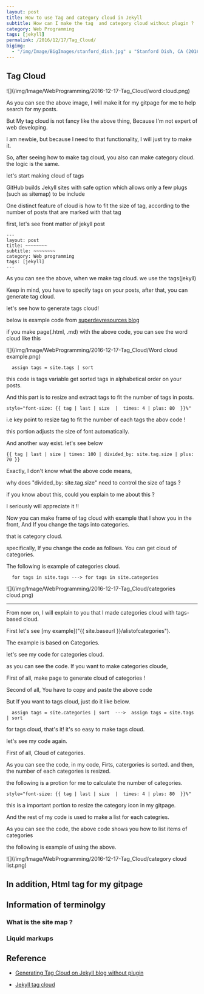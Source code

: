 ```yaml
---
layout: post
title: How to use Tag and category cloud in Jekyll
subtitle: How can I make the tag  and category cloud without plugin ?
category: Web Programming
tags: [jekyll]
permalink: /2016/12/17/Tag_Cloud/
bigimg: 
  - "/img/Image/BigImages/stanford_dish.jpg" : "Stanford Dish, CA (2016)"
---
```

 
## Tag Cloud
 
   ![](/img/Image/WebProgramming/2016-12-17-Tag_Cloud/word cloud.png)
   
   As you can see the above image, I will make it for my gitpage for me to help search for my posts.
   
   But My tag cloud is not fancy like the above thing, Because I'm not expert of web developing. 
   
   I am newbie, but because I need to that functionality, I will just try to make it. 
   
   So, after seeing how to make tag cloud, you also can make category cloud. the logic is the same. 
 
   let's start making cloud of tags
 
   GitHub builds Jekyll sites with safe option which allows only a few plugs (such as sitemap) to be include 
   
   One distinct feature of cloud is how to fit the size of tag, according to the number of posts that are marked with that tag
   
   first, let's see front matter of jekyll post 
   
 ``` 
 ---
 layout: post
 title: ~~~~~~~~
 subtitle: ~~~~~~~~
 category: Web programming
 tags: [jekyll]
 ---
 ```

   As you can see the above, when we make tag cloud. we use the tags(jekyll) 
   
   Keep in mind, you have to specify tags on your posts, after that, you can generate tag cloud. 
   
   let's see how to generate tags cloud! 
   
   below is example code from [superdevresources blog](https://superdevresources.com/tag-cloud-jekyll/) 
   
   <script src="https://gist.github.com/hyunyoung2/68791d45c085ee36f86ca8ae50ab79ae.js"></script>

   if you make page(.html, .md) with the above code, you can see the word cloud like this 
   
   ![](/img/Image/WebProgramming/2016-12-17-Tag_Cloud/Word cloud example.png)
   
```
  assign tags = site.tags | sort 
```

   this code is tags variable get sorted tags in alphabetical order on your posts. 
   
  <script src="https://gist.github.com/hyunyoung2/a192fe4432ee54346a6611f33bfe4d07.js"></script> 

   And this part is to resize and extract tags to fit the number of tags in posts.
   
```
style="font-size: {{ tag | last | size  |  times: 4 | plus: 80  }}%"
```
  
   i.e key point to resize tag to fit the number of each tags the abov code ! 
   
   this portion adjusts the size of font automatically.
   
   And another way exist. let's see below
   
```
{{ tag | last | size | times: 100 | divided_by: site.tag.size | plus: 70 }}
```

  Exactly, I don't know what the above code means, 
  
  why does "divided_by: site.tag.size" need to control the size of tags ? 
  
  if you know about this, could you explain to me about this ?
  
  I seriously will appreciate it !!
  
  Now you can make frame of tag cloud with example that I show you in the front, And If you change the tags into categories. 
  
  that is category cloud.
 
  specifically, If you change the code as follows. You can get cloud of categories. 
 
  <script src="https://gist.github.com/hyunyoung2/f6655ca85e8af71bc2ec3ed14308522a.js"></script>

  The following is example of categories cloud.
 
```  
  for tags in site.tags ---> for tags in site.categories
```  
  
  ![](/img/Image/WebProgramming/2016-12-17-Tag_Cloud/categories cloud.png) 
  
---

  From now on, I will explain to you that I made categories cloud with tags-based cloud. 
  
  First let's see [my example]("{{ site.baseurl }}/alistofcategories").
  
  The example is based on Categories.
  
  let's see my code for categories cloud. 
  
  <script src="https://gist.github.com/hyunyoung2/5a205be4f7456ad75597e6bc8ffbd279.js"></script>
 
  as you can see the code. If you want to make categories cloude, 
 
  First of all, make page to generate cloud of categories !
  
  Second of all, You have to copy and paste the above code 
 
  But If you want to tags cloud, just do it like below. 
 
```
  assign tags = site.categories | sort  --->  assign tags = site.tags | sort 
```

  for tags cloud, that's it! it's so easy to make tags cloud.
  
  let's see my code again.
  
  First of all, Cloud of categories. 
  
  <script src="https://gist.github.com/hyunyoung2/4862d8e47f823c57efe960772ab5131a.js"></script>

   As you can see the code, in my code, Firts, catergories is sorted. and then, the number of each categories is resized. 
   
   the following is a protion for me to calculate the number of categories.
   
```
style="font-size: {{ tag | last | size  |  times: 4 | plus: 80  }}%"
```
  this is a important portion to resize the category icon in my gitpage.
  
  And the rest of my code is used to make a list for each categries.
  
  <script src="https://gist.github.com/hyunyoung2/d1e80cdbef4efd7419a5a250dc854bce.js"></script>

   As you can see the code, the above code shows you how to list items of categories 
   
   the following is example of using the above.
   
   ![](/img/Image/WebProgramming/2016-12-17-Tag_Cloud/category cloud list.png)
   
## In addition, Html tag for my gitpage   
   
   
   
## Information of terminolgy

### What is the site map ?

### Liquid markups


## Reference
  
 - [Generating Tag Cloud on Jekyll blog without plugin](https://superdevresources.com/tag-cloud-jekyll/)
 
 - [Jekyll tag cloud](http://vvv.tobiassjosten.net/jekyll/jekyll-tag-cloud/)
